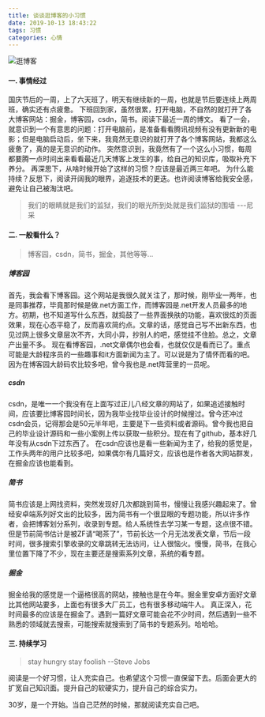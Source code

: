```yaml
---
title: 谈谈逛博客的小习惯
date: 2019-10-13 18:43:22
tags: 习惯
categories: 心情
---
```


![逛博客](/images/guangboke.jpg)

#### 一. 事情经过
国庆节后的一周，上了六天班了，明天有继续新的一周，也就是节后要连续上两周班，确实还有点疲惫。
下班回到家，虽然很累，打开电脑，不自然的就打开了各大博客网站：掘金，博客园，csdn，简书。阅读下最近一周的博文。
看了一会，就意识到一个有意思的问题：打开电脑前，是准备看看腾讯视频有没有更新新的电影；但是电脑启动后，坐下来，我竟然无意识的就打开了各个博客网站，我都这么疲惫了，真的是无意识的动作。
突然意识到，我竟然有了一个这么小习惯，每周都要腾一点时间出来看看最近几天博客上发生的事，给自己的知识库，吸取补充下养分。
再深思下，从啥时候开始了这样的习惯？应该是最近两三年吧。
为什么能持续？反思下，阅读开阔我的眼界，追逐技术的更迭。也许阅读博客给我安全感，避免让自己被淘汰吧。
> 我们的眼睛就是我们的监狱，我们的眼光所到处就是我们监狱的围墙 ---尼采

<!-- more -->

#### 二. 一般看什么？
> 博客园，csdn，简书，掘金，其他等等...

##### 博客园
首先，我会看下博客园。这个网站是我很久就关注了，那时候，刚毕业一两年，也是同事推荐，毕竟那时候是做.net方面工作，而博客园是.net开发人员最多的地方。初期，也不知道写什么东西，就捣鼓了一些界面换肤的功能，喜欢很炫的页面效果，现在心态平稳了，反而喜欢简约点。文章的话，感觉自己写不出新东西，也见过网上很多文章层次不齐，大同小异，抄别人的吧，感觉挂不住脸。总之，文章产出量不多。
现在看博客园，.net文章偶尔也会看，也就仅仅是看而已了。重点可能是大龄程序员的一些趣事和it方面新闻为主了。可以说是为了情怀而看的吧。因为在博客园大龄码农比较多吧，曾今我也是.net阵营里的一员呢。

##### csdn
csdn，是唯一一个我没有在上面写过正儿八经文章的网站了，如果追述接触时间，应该要比博客园时间长，因为我毕业找毕业设计的时候搜过。曾今还冲过csdn会员，记得那会是50元半年吧，主要是下一些资料或者源码。曾今我也把自己的毕业设计源码和一些小案例上传以获取一些积分。现在有了github，基本好几年没有从csdn下过东西了。
在csdn应该也是看一些新闻为主了，给我的感觉是，工作头两年的用户比较多吧，如果偶尔有几篇好文，应该也是作者各大网站群发，在掘金应该也能看到。

##### 简书
简书应该是上网找资料，突然发现好几次都跳到简书，慢慢让我感兴趣起来了。曾经安卓端系列好文出的比较多，因为简书有一个很显眼的专题功能，所以许多作者，会把博客划分系列，收录到专题。给人系统性去学习某一专题，这点很不错。
但是节前简书估计是被ZF请“喝茶了”，节前长达一个月无法发表文章，节后一段时间，很多搜索引擎收录的文章跳转无法访问，让人很恼火。慢慢，简书，在我心里位置下降了不少，现在主要还是搜索系列文章，系统的看专题。

##### 掘金
掘金给我的感觉是一个逼格很高的网站，接触也是在今年。掘金里安卓方面好文章比其他网站要多，上面也有很多大厂员工，也有很多移动端牛人。
真正深入，花时间最多的应该是在掘金了。遇到一篇好文章可能会花不少时间，然后遇到一些不熟悉的领域就去搜索，可能搜索就搜索到了简书的专题系列。哈哈哈。

#### 三. 持续学习
> stay hungry stay foolish --Steve Jobs

阅读是一个好习惯，让人充实自己。也希望这个习惯一直保留下去。后面会更大的扩宽自己知识面。提升自己的软硬实力，提升自己的综合实力。

30岁，是一个开始。当自己茫然的时候，那就阅读充实自己吧。